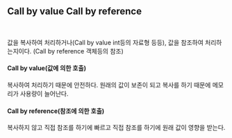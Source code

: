 ## Call by value Call by reference

<br>

값을 복사하여 처리하거나(Call by value int등의 자료형 등등), 값을 참조하여 처리하는지이다. (Call by reference 객체등의 참조)


#### Call by value(값에 의한 호출)
복사하여 처리하기 때문에 안전하다. 원래의 값이 보존이 되고 복사를 하기 때문에 메모리가 사용량이 늘어난다.

#### Call by reference(참조에 의한 호출)
복사하지 않고 직접 참조를 하기에 빠르고 직접 참조를 하기에 원래 값이 영향을 받는다.

